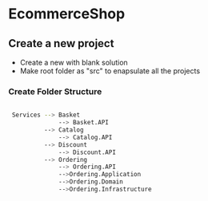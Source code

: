 # EcommerceShop

## Create a new project
 - Create a new with blank solution
 - Make root folder as "src" to enapsulate all the projects

### Create Folder Structure

````bash

 Services --> Basket
              --> Basket.API
          --> Catalog
              --> Catalog.API
          --> Discount
              --> Discount.API
          --> Ordering
              --> Ordering.API
              -->Ordering.Application
              -->Ordering.Domain
              -->Ordering.Infrastructure
````